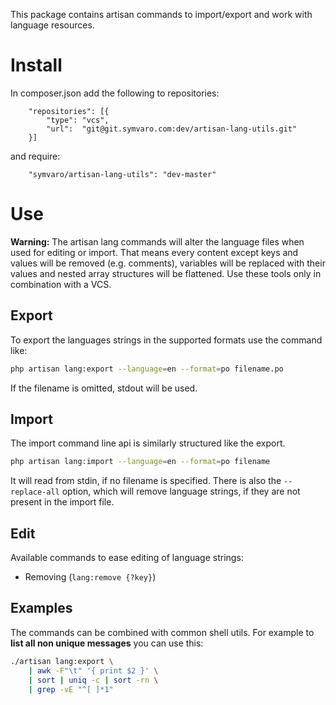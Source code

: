 This package contains artisan commands to import/export and work with 
language resources.

# Install

In composer.json add the following to repositories:

```
    "repositories": [{ 
        "type": "vcs", 
        "url":  "git@git.symvaro.com:dev/artisan-lang-utils.git" 
    }]
```

and require:

```
    "symvaro/artisan-lang-utils": "dev-master"
```

# Use

__Warning:__ The artisan lang commands will alter the language files
when used for editing or import. That means every content except
keys and values will be removed (e.g. comments), variables will be
replaced with their values and nested array structures will be flattened.
Use these tools only in combination with a VCS.

## Export

To export the languages strings in the supported formats use the command like:

```sh
php artisan lang:export --language=en --format=po filename.po
```

If the filename is omitted, stdout will be used.

## Import

The import command line api is similarly structured like the export.

```sh
php artisan lang:import --language=en --format=po filename
```

It will read from stdin, if no filename is specified. There is also 
the `--replace-all` option, which will remove language strings,
if they are not present in the import file.

## Edit

Available commands to ease editing of language strings:

 * Removing (`lang:remove {?key}`)

## Examples

The commands can be combined with common shell utils. For example to
__list all non unique messages__ you can use this:

```sh
./artisan lang:export \
    | awk -F"\t" '{ print $2 }' \
    | sort | uniq -c | sort -rn \
    | grep -vE "^[ ]*1"
```

